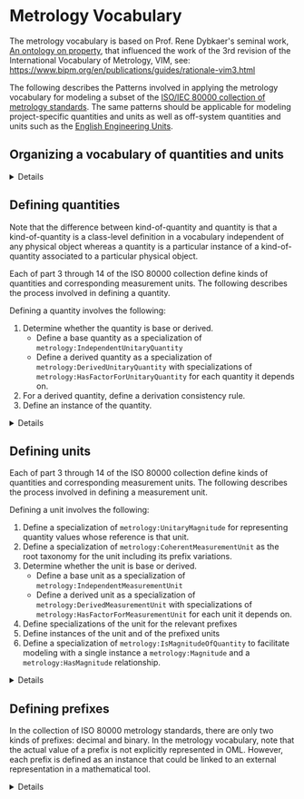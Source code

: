 # Metrology Vocabulary

The metrology vocabulary is based on Prof. Rene Dybkaer's seminal work, [An ontology on property](http://ontology.iupac.org/), that influenced the work of the 3rd revision of the International Vocabulary of Metrology, VIM, see: https://www.bipm.org/en/publications/guides/rationale-vim3.html

The following describes the Patterns involved in applying the metrology vocabulary for modeling a subset of 
the [ISO/IEC 80000 collection of metrology standards](https://en.wikipedia.org/wiki/ISO/IEC_80000).
The same patterns should be applicable for modeling project-specific quantities and units as well as off-system quantities and units such as 
the [English Engineering Units](https://en.wikipedia.org/wiki/English_Engineering_Units).

## Organizing a vocabulary of quantities and units

<details>
<summary>Details</summary>

Organizing a vocabulary of quantities and units involves several OML files as described below:

1) Defining an OML vocabulary of units.

   Note that typically, a vocabulary of quantities depends on other vocabularies of quantities.
   For example, ISO 80000-4 depends on ISO 80000-3. This dependence is reflected in OML as extensions.

   Example: [src/oml/iso.org/iso-80000-4-units.oml](../src/oml/iso.org/iso-80000-4-units.oml)

   For guidance, see Steps 1-4 in [Defining units](#defining-units).

2) Defining an OML vocabulary of quantities extending the vocabulary of units.

   Note that typically, a vocabulary of quantities depends on other vocabularies of quantities.
   For example, ISO 80000-4 depends on ISO 80000-3. This dependence is reflected in OML as extensions.

   Example: [src/oml/iso.org/iso-80000-4-quantities.oml](../src/oml/iso.org/iso-80000-4-quantities.oml)

   For guidance, see Step 1 in [Defining quantities](#defining-quantities).

3) Defining an OML vocabulary of quantity derivation consistency rules extending the vocabulary of quantities.

   If the vocabulary of quantities depends on another vocabulary of quantities,
   then there should be an extension to the other vocabulary
   of quantity derivation consistency rules.

   Example: [src/oml/iso.org/iso-80000-4-derivation-consistency.oml](../src/oml/iso.org/iso-80000-4-derivation-consistency.oml)

   For guidance, see Step 2 in [Defining quantities](#defining-quantities).

4) Defining an OML description for instances of the quantities, units and additions to the international systems of quantities and units, as applicable.
   
   Example: [src/oml/iso.org/iso-80000-4-instances.oml](../src/oml/iso.org/iso-80000-4-instances.oml)

   For guidance, see Step 3 in [Defining quantities](#defining-quantities) and Step 5 in [Defining units](#defining-units).

5) Defining an OML vocabulary of quantity values extending the vocabulary of units and the description of instances.

   Example: [src/oml/iso.org/iso-80000-4-magnitudes.oml](../src/oml/iso.org/iso-80000-4-magnitudes.oml)

   For guidance, see Step 6 [Defining units](#defining-units).

</details>

## Defining quantities

Note that the difference between kind-of-quantity and quantity is that a kind-of-quantity is a class-level definition in a vocabulary independent of any physical object whereas a quantity is a particular instance of a kind-of-quantity associated to a particular physical object.

Each of part 3 through 14 of the ISO 80000 collection define kinds of quantities and corresponding measurement units. The following describes the process involved in defining a quantity.

Defining a quantity involves the following:
1) Determine whether the quantity is base or derived.
   * Define a base quantity as a specialization of `metrology:IndependentUnitaryQuantity`
   * Define a derived quantity as a specialization of `metrology:DerivedUnitaryQuantity` with 
  specializations of `metrology:HasFactorForUnitaryQuantity` for each quantity it depends on.
2) For a derived quantity, define a derivation consistency rule.
3) Define an instance of the quantity.

<details>
<summary>Details</summary>

Determine whether the quantity is a base or derived quantity in
the ISO 80000 system of quantities. See [ISO-80000-1:2009 section 3.7](https://www.iso.org/obp/ui/#iso:std:iso:80000:-1:ed-1:v1:en) 

### Step 1: Defining a base quantity

<details>
<summary>Details</summary>

Note that, by definition, every base quantity has a dimension different than 1;
this is conveyed in the metrology vocabulary with the boolean property `metrology:isDimensionlessQuantity`.

Use the following as an example from [src/oml/iso.org/iso-80000-3-quantities.oml](../src/oml/iso.org/iso-80000-3-quantities.oml).

Given the following definition from [ISO 80000-3:2019](https://www.iso.org/obp/ui/#iso:std:iso:80000:-3:ed-2:v1:en):

![](80000-3-length-metre.png)

Here is the corresponding definition using the metrology vocabulary:

```oml
@dc:source "https://www.iso.org/obp/ui/#iso:std:iso:80000:-3:ed-2:v1:en"
vocabulary <http://iso.org/iso-80000-3-quantities> with # as 80000-3-quantities {
    extends <http://iso.org/iso-80000-3-units>

    @dc:source "3-1.1"
    concept ^length :> metrology:IndependentUnitaryQuantity [
        restricts scalar property metrology:isDimensionlessQuantity to "false"^^xsd:boolean
        restricts all relation metrology:hasMagnitude to 80000-3-units:LengthMagnitude 
    ]

    ...
}
```

The last restriction above says that the `metrology:hasMagnitude` of every `80000-3-quantities:length` must
be a `metrology:Magnitude` whose `metrology:hasReference` must be a `metrology:MeasurementUnit` that is a `80000-3-units:LengthMagnitude`.

</details>

### Step 1: Defining a derived quantity

<details>
<summary>Details</summary>

A derived quantity is defined as the product of other quantities raised to a rational exponent.
This is a dimensional relationship that enables calculating the effective dimension of every quantity
in a system of quantities. Note that this dimensional relationship between a derived quantity
and its factored quantities can be very different than the mathematical relationship for 
the same derived quantity as explained in the notion of quantity dimension 
in [ISO 80000-1:2009, 3.7](https://www.iso.org/obp/ui/#iso:std:iso:80000:-1:ed-1:v1:en).


Note when defining a derived quantity with `metrology:isDimensionlessQuantity=true`,
it is important to retain the non-simplified product factors in order to preserve 
the metrological provenance of this derived quantity with respect to other quantities.
Without this provenance, all dimensionless quantities would be equivalent to each other,
which is absurd in metrology. Consider for example, efficiency in mechanics (ISO 80000-4:2019, 4.29) and
relative humidity in thermodynamics (ISO 80000-5:2019, 5.33) are both dimensionless quantities but they 
are clearly not equivalent to each other.

Use the following as an example from [src/oml/iso.org/iso-80000-4-quantities.oml](../src/oml/iso.org/iso-80000-4-quantities.oml).

Given the following definition from [ISO 80000-4:2019](https://www.iso.org/obp/ui/#iso:std:iso:80000:-4:ed-2:v1:en):

![](80000-4-impulse-newton-second.png)

Here is the corresponding definition using the metrology vocabulary.
Notice the difference between the mathematical equation of impulse and 
the corresponding quantity dimension formula as a product of quantities raised to a rational exponent.
It is unfortunate that the ISO 80000 standards lack clear guidance about converting
mathematical formulas into corresponding dimension formulas.

```oml
@dc:source "https://www.iso.org/obp/ui/#iso:std:iso:80000:-4:ed-2:v1:en"
vocabulary <http://iso.org/iso-80000-4-quantities> with # as 80000-4-quantities {
    extends <http://iso.org/iso-80000-4-units>
    extends <http://iso.org/iso-80000-3-quantities>
  
    ...

    @dc:source "4-10"
    concept impulse :> metrology:DerivedUnitaryQuantity [
        restricts scalar property metrology:isDimensionlessQuantity to "false"^^xsd:boolean
        restricts all relation  metrology:hasMagnitude to 80000-4-units:ForceMagnitude
    ]
    
    relation entity impulse-of-force :> metrology:HasFactorForUnitaryQuantity [
        from impulse
        to force
        forward impulse-of-force-forward
        functional
        restricts scalar property metrology:exponent to "1/1"^^owl:rational
    ]

    relation entity impulse-of-duration :> metrology:HasFactorForUnitaryQuantity [
        from impulse
        to 80000-3-quantities:duration
        forward impulse-of-duration-forward
        functional
        restricts scalar property metrology:exponent to "1/1"^^owl:rational
    ]

    ...
}
```

</details>

### Step 2: Defining a derived quantity consistency rule

A derivation consistency rule facilitates detecting incorrect usage of 
derived quantities with respect to its dependency on other quantities.

For example, deriving the velocity of a vehicle based on the position-vector of something else.

Use the following as an example from [src/oml/iso.org/iso-80000-3-derivation-consistency.oml](../src/oml/iso.org/iso-80000-3-derivation-consistency.oml).

```oml
@dc:description "Optional consistency rules to enforce that derived quantities are about the same object as the objects of their quantity factors."
vocabulary <http://iso.org/iso-80000-3-derivation-consistency> with # as 80000-3-derivation-consistency {
  extends <http://iso.org/iso-80000-3-quantities>

  ...

  @dc:description "
  If a velocity, x, is derived from a position-vector, y, and a duration, z,
  then x, y, and z must be quantities of the same object."
  rule velocity-derivation-consistency [
    // x is the velocity quantity of an object, xo.
    metrology:Object(xo) ^
    metrology:Quantity(x) ^
    metrology:isQuantityOf(x,xo) ^
    80000-3-quantities:velocity(x) ^

    // y is the position-vector quantity of an object, yo.
    metrology:Object(yo) ^
    metrology:Quantity(y) ^
    metrology:isQuantityOf(y,yo) ^
    80000-3-quantities:position-vector(y) ^

    // z is the duration quantity of an object, zo.
    metrology:Object(zo) ^
    metrology:Quantity(z) ^
    metrology:isQuantityOf(z,zo) ^
    80000-3-quantities:duration(z) ^

    // if there is a dimensional calculus constraint relating x as a derived from y and z
    80000-3-quantities:velocity-of-position-vector-forward(x,y) ^
    80000-3-quantities:velocity-of-duration-forward(x,z)
  
    ->

    // then all the quantities must be of the same object.
    sameAs(xo,yo) ^ sameAs(xo,zo)
  ]

  ...
}
```

In practice, it is helpful to use SPARQL rules to find consistent and inconsistent instances of
derived quantities. For example, see [src/sparql/velocity-consistent-derivation.sparql](src/sparql/velocity-consistent-derivation.sparql) and [src/sparql/velocity-inconsistent-derivation.sparql](src/sparql/velocity-inconsistent-derivation.sparql).

### Step 3: Defining instances

Note that such instances are kind-of-quantities in the sense of Prof. Dybkaer's ontology
because they are unrelated to any `metrology:Object`.

Where applicable, it is important to record whether a quantity is included in the International System of Quantities.

<details>
<summary>Details</summary>

Use the following as an example from [src/oml/iso.org/iso-80000-3-instances.oml](../src/oml/iso.org/iso-80000-3-instances.oml).

```oml
description <http://iso.org/iso-80000-3-instances> with # as 80000-3-instances {
  uses <http://iso.org/iso-80000-3-quantities>

  @dc:source "3-1"
  ci ^length : 80000-3-quantities:length

  ri systemOfQuantities-length : metrology:SystemHasUnitaryQuantity [
    from 80000-instances:systemOfQuantities
    to ^length
    metrology:isBaseQuantity "true"^^xsd:boolean
  ]

  ...

  @dc:source "3-10"
  ci velocity : 80000-3-quantities:velocity

  ri systemOfQuantities-velocity : metrology:SystemHasUnitaryQuantity [
    from 80000-instances:systemOfQuantities
    to velocity
    metrology:isBaseQuantity "false"^^xsd:boolean
  ]

  ...
}
```

</details>

</details>

## Defining units

Each of part 3 through 14 of the ISO 80000 collection define kinds of quantities and corresponding measurement units. The following describes the process involved in defining a measurement unit.

Defining a unit involves the following:
1) Define a specialization of `metrology:UnitaryMagnitude` for representing quantity values whose reference is that unit.
2) Define a specialization of `metrology:CoherentMeasurementUnit` as the root taxonomy for the unit including its prefix variations.
3) Determine whether the unit is base or derived.
   * Define a base unit as a specialization of `metrology:IndependentMeasurementUnit`
   * Define a derived unit as a specialization of `metrology:DerivedMeasurementUnit` with 
  specializations of `metrology:HasFactorForMeasurementUnit` for each unit it depends on.
4) Define specializations of the unit for the relevant prefixes
5) Define instances of the unit and of the prefixed units
6) Define a specialization of `metrology:IsMagnitudeOfQuantity` to facilitate modeling with a single instance a `metrology:Magnitude` and a `metrology:HasMagnitude` relationship.

<details>
<summary>Details</summary>

### Steps 1-4: Defining a base unit

<details>
<summary>Details</summary>

Use the following as an example from [src/oml/iso.org/iso-80000-3-units.oml](../src/oml/iso.org/iso-80000-3-units.oml).

Given the following definition from [ISO 80000-3:2019](https://www.iso.org/obp/ui/#iso:std:iso:80000:-3:ed-2:v1:en):

![](80000-3-length-metre.png)

Here is the corresponding definition using the metrology vocabulary:

```oml
@dc:source "https://www.iso.org/obp/ui/#iso:std:iso:80000:-3:ed-2:v1:en"
vocabulary <http://iso.org/iso-80000-3-units> with # as 80000-3-units {
    extends <http://iupac.org/metrology>
    uses <http://iso.org/iso-80000-1>

    -- step 1
    aspect LengthMagnitude :> metrology:UnitaryMagnitude [
        restricts all relation metrology:hasReference to UnitOfLength
    ]
    
    -- step 2
    @dc:source "3-1"
    concept UnitOfLength :> metrology:CoherentMeasurementUnit [
        restricts scalar property metrology:isDimensionlessMeasurementUnit to "false"^^xsd:boolean
    ]

    -- step 3
    concept metre :> UnitOfLength, metrology:IndependentMeasurementUnit

    -- step 4
    concept kilometre :> UnitOfLength, metrology:PrefixedMeasurementUnit [
        restricts relation metrology:hasPrefix to 80000-1:kilo
    ]
}
```

</details>

### Steps 1-4: Defining a derived unit

<details>
<summary>Details</summary>

Use the following as an example from [src/oml/iso.org/iso-80000-4-units.oml](../src/oml/iso.org/iso-80000-4-units.oml).


Given the following definition from [ISO 80000-4:2019](https://www.iso.org/obp/ui/#iso:std:iso:80000:-4:ed-2:v1:en):

![](80000-4-impulse-newton-second.png)

Here is the corresponding definition using the metrology vocabulary:

```oml
@dc:source "https://www.iso.org/obp/ui/#iso:std:iso:80000:-4:ed-2:v1:en"
vocabulary <http://iso.org/iso-80000-4-units> with # as 80000-4-units {
    extends <http://iso.org/iso-80000-3-units>
    uses <http://iso.org/iso-80000-1>
  
    ...

    -- step 1
    aspect ImpulseMagnitude :> metrology:UnitaryMagnitude [
        restricts all relation metrology:hasReference to UnitOfImpulse
    ]

    -- step 2
    @dc:source "4-10"
    concept UnitOfImpulse :> metrology:CoherentMeasurementUnit [
        restricts scalar property metrology:isDimensionlessMeasurementUnit to "false"^^xsd:boolean
    ]

    -- step 3
    concept newton-second :> UnitOfImpulse, metrology:DerivedMeasurementUnit 

    relation entity newton-second-of-newton :> metrology:HasFactorForMeasurementUnit [
        from newton-second
        to newton
        forward newton-second-of-newton-factor
        restricts scalar property metrology:exponent to "1/1"^^owl:rational
    ]

    relation entity newton-second-of-second :> metrology:HasFactorForMeasurementUnit [
        from newton-second
        to 80000-3-units:metre-per-second
        forward newton-second-of-second-factor
        restricts scalar property metrology:exponent to "1/1"^^owl:rational
    ]

    -- step 4
    concept newton-millisecond :> UnitOfImpulse, metrology:DerivedMeasurementUnit 

    relation entity newton-millisecond-of-newton :> metrology:HasFactorForMeasurementUnit [
        from newton-millisecond
        to newton
        forward newton-millisecond-of-newton-factor
        restricts scalar property metrology:exponent to "1/1"^^owl:rational
    ]

    relation entity newton-millisecond-of-millisecond :> metrology:HasFactorForMeasurementUnit [
        from newton-millisecond
        to 80000-3-units:millisecond
        forward newton-millisecond-of-millisecond-factor
        restricts scalar property metrology:exponent to "1/1"^^owl:rational
    ]

    ...
}
```

</details>

### Step 5: Defining instances

<details>
<summary>Details</summary>

Use the following as an example from [src/oml/iso.org/iso-80000-3-instances.oml](../src/oml/iso.org/iso-80000-3-instances.oml).


```oml
description <http://iso.org/iso-80000-3-instances> with # as 80000-3-instances {
  uses <http://iso.org/iso-80000-3-quantities>

  @dc:source "3-1"
  ci metre : 80000-3-units:metre
 
  ci kilometre : 80000-3-units:kilometre


  @dc:source "3-10"
  ci metre-per-second : 80000-3-units:metre-per-second

  ci kilometre-per-second : 80000-3-units:kilometre-per-second
```

</details>

### Step 6: Defining convenience quantity magnitudes

<details>
<summary>Details</summary>

Use the following as an example from [src/oml/iso.org/iso-80000-3-magnitudes.oml](../src/oml/iso.org/iso-80000-3-magnitudes.oml).

```oml
@dc:description "This vocabulary provides convenience specializations of metrology:UnitaryMagnitude
as concepts for every metrology:MeasurementUnit defined in http://iso.org/iso-80000-3-units.

Note that this vocabulary reflects an opinionated usage of metrology:UnitaryMagnitude
as an OML concept and does not exclude in any way other possible usages."
vocabulary <http://iso.org/iso-80000-3-magnitudes> with # as 80000-3-magnitudes {
  extends <http://iupac.org/metrology>
  extends <http://iso.org/iso-80000-3-units>
  uses <http://iso.org/iso-80000-3-instances>

  relation entity metre-magnitude :> metrology:IsMagnitudeOfQuantity, 80000-3-units:LengthMagnitude [
     from metrology:UnitaryQuantity
     to metre-magnitude
     forward hasMetreMagnitude
     restricts relation metrology:hasReference to 80000-3-instances:metre
  ]

  relation entity kilometre-magnitude :> metrology:IsMagnitudeOfQuantity, 80000-3-units:LengthMagnitude [
     from metrology:UnitaryQuantity
     to kilometre-magnitude
     forward hasKilometreMagnitude
     restricts relation metrology:hasReference to 80000-3-instances:kilometre
  ]

  ...

    relation entity metre-per-second-magnitude :> metrology:IsMagnitudeOfQuantity, 80000-3-units:VelocityMagnitude [
     from metrology:UnitaryQuantity
     to metre-per-second-magnitude
     forward hasMetrePer-SecondMagnitude
     restricts relation metrology:hasReference to 80000-3-instances:metre-per-second
  ]

  relation entity kilometre-per-second-magnitude :> metrology:IsMagnitudeOfQuantity, 80000-3-units:VelocityMagnitude [
     from metrology:UnitaryQuantity
     to kilometre-per-second-magnitude
     forward hasKilometrePerSecondMagnitude
     restricts relation metrology:hasReference to 80000-3-instances:kilometre-per-second
  ]

  ...
}
```

</details>

</details>

## Defining prefixes

In the collection of ISO 80000 metrology standards, there are only two kinds of prefixes: decimal and binary.
In the metrology vocabulary, note that the actual value of a prefix is not explicitly represented in OML.
However, each prefix is defined as an instance that could be linked to an external representation in a mathematical tool.

<details>
<summary>Details</summary>

Use the following as an example from [src/oml/iso.org/iso-80000-1-decimalPrefix.oml](../src/oml/iso.org/iso-80000-1-decimalPrefix.oml):

```oml
vocabulary <http://iso.org/iso-80000-1-decimalPrefix> with # as 80000-1-decimalPrefix {
    extends <http://iupac.org/metrology>

    concept DecimalPrefix :> metrology:Prefix
}
```

and from [src/oml/iso.org/iso-80000-1.oml](../src/oml/iso.org/iso-80000-1.oml):

```oml
description <http://iso.org/iso-80000-1> with # as 80000-1 {
    uses <http://iso.org/iso-80000-1-decimalPrefix>

    @dc:description "10^24"
    ci yotta : 80000-1-decimalPrefix:DecimalPrefix

    ...

    @dc:description "10^3"
    ci kilo : 80000-1-decimalPrefix:DecimalPrefix

    @dc:description "10^2"
    ci hecto : 80000-1-decimalPrefix:DecimalPrefix

    @dc:description "10^1"
    ci deca : 80000-1-decimalPrefix:DecimalPrefix

    @dc:description "10^-1"
    ci deci : 80000-1-decimalPrefix:DecimalPrefix

    ...

    @dc:description "10^-24"
    ci yocto : 80000-1-decimalPrefix:DecimalPrefix

}
```

</details>

</details>